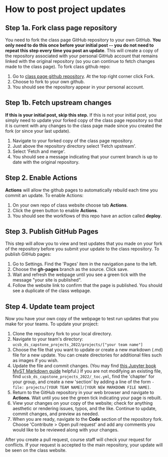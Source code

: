 # How to post project updates

## Step 1a. Fork class page repository

You need to fork the class page GitHub repository to your own GitHub. **You only need to do this once before your initial post -- you do not need to repeat this step every time you post an update**. This will create a copy of the repository associated with your personal GitHub account that remains linked with the original repository (so you can continue to fetch changes made to the class page). To fork class github repo:

1. Go to [class page github repository](https://github.com/ucsb-ds-capstone-2022/ucsb-ds-capstone-2022.github.io). At the top right corner click Fork.
2. Choose to fork to your own github.
3. You should see the repository appear in your personal account.

## Step 1b. Fetch upstream changes

**If this is your initial post, skip this step.** If this is not your initial post, you simply need to update your forked copy of the class page repository so that it is current with any changes to the class page made since you created the fork (or since your last update).

1. Navigate to your forked copy of the class page repository.
2. Just above the repository directory select 'Fetch upstream'.
3. Select 'Fetch and merge'.
4. You should see a message indicating that your current branch is up to date with the original repository.


## Step 2. Enable Actions
**Actions** will allow the github pages to automatically rebuild each time you commit an update.
To enable Actions:
1. On your own repo of class website choose tab **Actions**.
2. Click the green button to enable **Actions**.
3. You should see the workflows of this repo have an action called **deploy**.

## Step 3. Publish GitHub Pages
This step will allow you to view and test updates that you made on your fork of the repository before you submit your update to the class repository. To publish GitHub pages:
1. Go to Settings. Find the 'Pages' item in the navigation pane to the left.
2. Choose the **gh-pages** branch as the source. Click save.
3. Wait and refresh the webpage until you see a green tick with the message "your site is published".
4. Follow the website link to confirm that the page is published. You should see a duplicate of the class webpage.

## Step 4. Update team project
Now you have your own copy of the webpage to test run updates that you make for your teams. To update your project:
1. Clone the repository fork to your local directory. 
2. Navigate to your team's directory: `ucsb_ds_capstone_projects_2022/projects/["your team name"]`
3. Choose the file that you want to update or create a new markdown (.md) file for a new update. You can create directories for additional files such as images if you wish.
4. Update the file and commit changes. (You may find [this Jupyter book MyST Markdown guide](https://jupyterbook.org/content/myst.html) helpful.) If you are not modifying an existing file, find `ucsb_ds_capstone_projects_2022/_toc.yml`, find the 'chapter' for your group, and create a new 'section' by adding a line of the form `-file: projects/[YOUR TEAM NAME]/[YOUR NEW MARKDOWN FILE NAME]`.
5. Return to the GitHub repository in your web browser and navigate to **Actions**. Wait until you see the green tick indicating your page is rebuilt.
6. View your changes on your copy of the website; check for anything aesthetic or rendering issues, typos, and the like. Continue to update, commit changes, and preview as needed.
7. When you are ready, navigate to the **Code** section of the repository fork. Choose 'Contribute > Open pull request' and add any comments you would like to be reviewed along with your changes.

After you create a pull request, course staff will check your request for conflicts. If your request is accepted to the main repository, your update will be seen on the class website.
